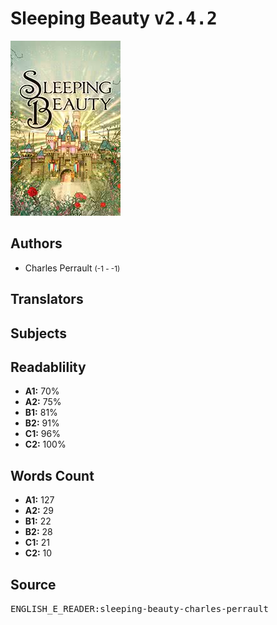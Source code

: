 # Sleeping Beauty <kbd>v2.4.2</kbd>

![](./cover.medium.jpg "")

## Authors


 - Charles Perrault <small>(-1 - -1)</small>

## Translators



## Subjects



## Readablility


 - **A1:** 70%
 - **A2:** 75%
 - **B1:** 81%
 - **B2:** 91%
 - **C1:** 96%
 - **C2:** 100%

## Words Count


 - **A1:** 127
 - **A2:** 29
 - **B1:** 22
 - **B2:** 28
 - **C1:** 21
 - **C2:** 10

## Source


<kbd>ENGLISH_E_READER:sleeping-beauty-charles-perrault</kbd>
